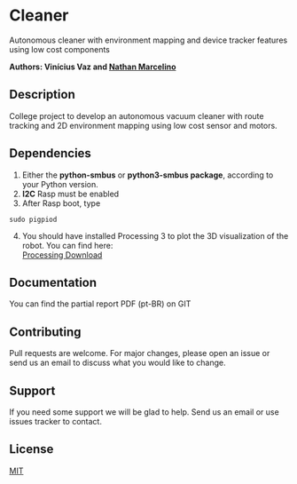 # Cleaner
Autonomous cleaner with environment mapping and device tracker features using low cost components 

**Authors: Vinícius Vaz and [Nathan Marcelino](https://github.com/nathan-vm)**

## Description
College project to develop an autonomous vacuum cleaner with route tracking and 2D environment mapping using low cost sensor and motors.

## Dependencies

1. Either the **python-smbus** or **python3-smbus package**, according to your Python version.
2. **I2C** Rasp must be enabled
3. After Rasp boot, type 

```
sudo pigpiod
```

4. You should have installed Processing 3 to plot the 3D visualization of the robot.
You can find here:  
[Processing Download](https://www.processing.org/download/)


## Documentation

You can find the partial report PDF (pt-BR) on GIT

## Contributing
Pull requests are welcome. For major changes, please open an issue or send us an email to discuss what you would like to change.

## Support
If you need some support we will be glad to help. 
Send us an email or use issues tracker to contact.


## License
[MIT](https://choosealicense.com/licenses/mit/)
